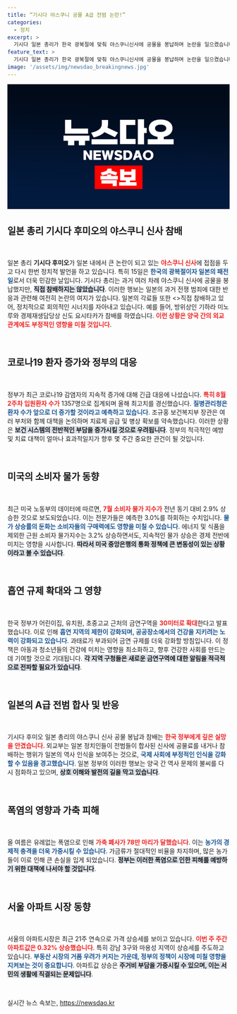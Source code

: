 ```yaml
---
title: “기시다 야스쿠니 공물 A급 전범 논란!”
categories:
  - 정치
excerpt: >
  기시다 일본 총리가 한국 광복절에 맞춰 야스쿠니신사에 공물을 봉납하며 논란을 일으켰습니다. 한국 정부는 유감 표명과 함께 일본의 역사 인식을 재고할 것을 촉구했습니다. 과거사와 미래 관계의 갈림길에 선 한일의 전선이 심화되고 있습니다.
feature_text: >
  기시다 일본 총리가 한국 광복절에 맞춰 야스쿠니신사에 공물을 봉납하며 논란을 일으켰습니다. 한국 정부는 유감 표명과 함께 일본의 역사 인식을 재고할 것을 촉구했습니다. 과거사와 미래 관계의 갈림길에 선 한일의 전선이 심화되고 있습니다.
image: '/assets/img/newsdao_breakingnews.jpg'
---
```


<p><img src="/assets/img/newsdao_breakingnews.jpg" alt="koreaapp 속보" /></p>

<h2 data-ke-size="size26">일본 총리 기시다 후미오의 야스쿠니 신사 참배</h2>

<p data-ke-size="size16">&nbsp;</p>

<p>일본 총리 <b>기시다 후미오</b>가 일본 내에서 큰 논란이 되고 있는 <b><span style="color: #ee2323;">야스쿠니 신사</span></b>에 접점을 두고 다시 한번 정치적 발언을 하고 있습니다. 특히 15일은 <b><span style="color: #1a5490;">한국의 광복절이자 일본의 패전일</span></b>로서 더욱 민감한 날입니다. 기시다 총리는 과거 여러 차례 야스쿠니 신사에 공물을 봉납했지만, <b><span style="background-color: #21538527;">직접 참배하지는 않았습니다</span></b>. 이러한 행보는 일본의 과거 전쟁 범죄에 대한 반응과 관련해 여전히 논란의 여지가 있습니다. 일본의 각료들 또한 &lt;&gt;직접 참배하고 있어, 정치적으로 회의적인 시너지를 자아내고 있습니다. 예를 들어, 방위상인 기하라 미노루와 경제재생담당상 신도 요시타카가 참배를 하였습니다. <b><span style="color: #ee2323;">이런 상황은 양국 간의 외교 관계에도 부정적인 영향을 미칠 것입니다</span></b>.</p>

<p data-ke-size="size16">&nbsp;</p>

<h2 data-ke-size="size26">코로나19 환자 증가와 정부의 대응</h2>

<p data-ke-size="size16">&nbsp;</p>

<p>정부가 최근 코로나19 감염자의 지속적 증가에 대해 긴급 대응에 나섰습니다. <b><span style="color: #ee2323;">특히 8월 2주차 입원환자 수가</span></b> 1357명으로 집계되며 올해 최고치를 경신했습니다. <b><span style="color: #1a5490;">질병관리청은 환자 수가 앞으로 더 증가할 것이라고 예측하고 있습니다</span></b>. 조규홍 보건복지부 장관은 여러 부처와 함께 대책을 논의하며 치료제 공급 및 병상 확보를 약속했습니다. 이러한 상황은 <b><span style="background-color: #21538527;">보건 시스템의 전반적인 부담을 증가시킬 것으로 우려됩니다</span></b>. 정부의 적극적인 예방 및 치료 대책이 얼마나 효과적일지가 향후 몇 주간 중요한 관건이 될 것입니다.</p>

<p data-ke-size="size16">&nbsp;</p>

<h2 data-ke-size="size26">미국의 소비자 물가 동향</h2>

<p data-ke-size="size16">&nbsp;</p>

<p>최근 미국 노동부의 데이터에 따르면, <b><span style="color: #ee2323;">7월 소비자 물가 지수가</span></b> 전년 동기 대비 2.9% 상승한 것으로 보도되었습니다. 이는 전문가들은 예측한 3.0%를 하회하는 수치입니다. <b><span style="color: #1a5490;">물가 상승률의 둔화는 소비자들의 구매력에도 영향을 미칠 수 있습니다</span></b>. 에너지 및 식품을 제외한 근원 소비자 물가지수는 3.2% 상승하면서도, 지속적인 물가 상승은 경제 전반에 미치는 영향을 시사합니다. <b><span style="background-color: #21538527;">따라서 미국 중앙은행의 통화 정책에 큰 변동성이 있는 상황이라고 볼 수 있습니다</span></b>.</p>

<p data-ke-size="size16">&nbsp;</p>

<h2 data-ke-size="size26">흡연 규제 확대와 그 영향</h2>

<p data-ke-size="size16">&nbsp;</p>

<p>한국 정부가 어린이집, 유치원, 초중고교 근처의 금연구역을 <b><span style="color: #ee2323;">30미터로 확대</span></b>한다고 발표했습니다. 이로 인해 <b><span style="color: #1a5490;">흡연 지역의 제한이 강화되며, 공공장소에서의 건강을 지키려는 노력이 강화되고 있습니다</span></b>. 과태료가 부과되어 금연 규제를 더욱 강화할 방침입니다. 이 정책은 아동과 청소년들의 건강에 미치는 영향을 최소화하고, 향후 건강한 사회를 만드는데 기여할 것으로 기대됩니다. <b><span style="background-color: #21538527;">각 지역 구청들은 새로운 금연구역에 대한 알림을 적극적으로 전파할 필요가 있습니다</span></b>.</p>

<p data-ke-size="size16">&nbsp;</p>

<h2 data-ke-size="size26">일본의 A급 전범 합사 및 반응</h2>

<p data-ke-size="size16">&nbsp;</p>

<p>기시다 후미오 일본 총리의 야스쿠니 신사 공물 봉납과 참배는 <b><span style="color: #ee2323;">한국 정부에게 깊은 실망을 안겼습니다</span></b>. 외교부는 일본 정치인들이 전범들이 합사된 신사에 공물료를 내거나 참배하는 행위가 일본의 역사 인식을 보여주는 것으로, <b><span style="color: #1a5490;">국제 사회에 부정적인 인식을 강화할 수 있음을 경고했습니다</span></b>. 일본 정부의 이러한 행보는 양국 간 역사 문제의 불씨를 다시 점화하고 있으며, <b><span style="background-color: #21538527;">상호 이해와 발전의 길을 막고 있습니다</span></b>.</p>

<p data-ke-size="size16">&nbsp;</p>

<h2 data-ke-size="size26">폭염의 영향과 가축 피해</h2>

<p data-ke-size="size16">&nbsp;</p>

<p>올 여름은 유례없는 폭염으로 인해 <b><span style="color: #ee2323;">가축 폐사가 78만 마리가 달했습니다</span></b>. 이는 <b><span style="color: #1a5490;">농가의 경제적 충격을 더욱 가중시킬 수 있습니다</span></b>. 가금류가 절대적인 비율을 차지하며, 많은 농가들이 이로 인해 큰 손실을 입게 되었습니다. <b><span style="background-color: #21538527;">정부는 이러한 폭염으로 인한 피해를 예방하기 위한 대책에 나서야 할 것입니다</span></b>.</p>

<p data-ke-size="size16">&nbsp;</p>

<h2 data-ke-size="size26">서울 아파트 시장 동향</h2>

<p data-ke-size="size16">&nbsp;</p>

<p>서울의 아파트시장은 최근 21주 연속으로 가격 상승세를 보이고 있습니다. <b><span style="color: #ee2323;">이번 주 주간 아파트값은 0.32% 상승했습니다</span></b>. 특히 강남 3구와 마용성 지역이 상승세를 주도하고 있습니다. <b><span style="color: #1a5490;">부동산 시장의 거품 우려가 커지는 가운데, 정부의 정책이 시장에 미칠 영향을 지켜보는 것이 중요합니다</span></b>. 아파트값 상승은 <b><span style="background-color: #21538527;">주거비 부담을 가중시킬 수 있으며, 이는 서민의 생활에 직결되는 문제입니다</span></b>.</p>

<p data-ke-size="size16">&nbsp;</p>
실시간 뉴스 속보는, <a href="https://newsdao.kr" rel="dofollow">https://newsdao.kr</a>


